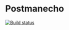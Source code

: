 # Postmanecho
[![Build status](https://ci.appveyor.com/api/projects/status/x3444206ag6vdxo0?svg=true)](https://ci.appveyor.com/project/krich13/postmanecho)
